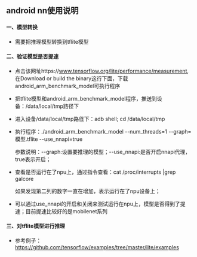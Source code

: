## android nn使用说明

#### 一、模型转换

- 需要把推理模型转换到tflite模型

#### 二、验证模型是否提速

- 点击该网址https://www.tensorflow.org/lite/performance/measurement, 在Download or build the binary这行下面，下载android_arm_benchmark_model可执行程序
- 把tflite模型和android_arm_benchmark_model程序，推送到设备：/data/local/tmp路径下
- 进入设备/data/local/tmp路径下：adb shell; cd /data/local/tmp
- 执行程序：./android_arm_benchmark_model --num_threads=1 --graph=模型.tflite --use_nnapi=true

  参数说明：--graph:设置要推理的模型；--use_nnapi:是否开启nnapi代理，true表示开启；
- 查看是否运行在了npu上，通过指令查看：cat /proc/interrupts |grep galcore

  如果发现第二列的数字一直在增加，表示运行在了npu设备上；
- 可以通过use_nnapi的开启和关闭来测试运行在npu上，模型是否得到了提速；目前提速比较好的是mobilenet系列

#### 三、对tflite模型进行推理

- 参考例子：https://github.com/tensorflow/examples/tree/master/lite/examples
